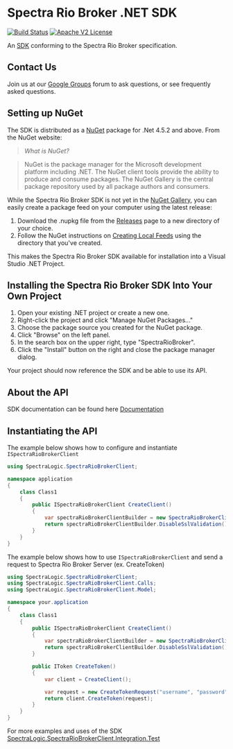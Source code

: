 # Spectra Rio Broker .NET SDK

[![Build Status](https://travis-ci.org/SpectraLogic/ep_net_sdk.svg)](https://travis-ci.org/SpectraLogic/ep_net_sdk)
[![Apache V2 License](http://img.shields.io/badge/license-Apache%20V2-blue.svg)](https://github.com/SpectraLogic/ep_net_sdk/blob/master/LICENSE.md)

An [SDK](http://en.wikipedia.org/wiki/Software_development_kit) conforming to
the Spectra Rio Broker specification.

## Contact Us

Join us at our [Google Groups](https://groups.google.com/d/forum/spectralogicds3-sdks) forum to ask questions, or see frequently asked questions.

## Setting up NuGet

The SDK is distributed as a [NuGet](http://www.nuget.org) package for .Net 4.5.2
and above. From the NuGet website:

> *What is NuGet?*

> NuGet is the package manager for the Microsoft development platform including
> .NET. The NuGet client tools provide the ability to produce and consume
> packages. The NuGet Gallery is the central package repository used by all
> package authors and consumers.

While the Spectra Rio Broker SDK is not yet in the [NuGet
Gallery](http://www.nuget.org/packages), you can easily create a package feed
on your computer using the latest release:

1. Download the .nupkg file from the [Releases](../../releases) page to a new
   directory of your choice.
2. Follow the NuGet instructions on [Creating Local Feeds](http://docs.nuget.org/docs/creating-packages/hosting-your-own-nuget-feeds#Creating_Local_Feeds)
   using the directory that you've created.
   
This makes the Spectra Rio Broker SDK available for installation into a Visual Studio .NET
Project.

## Installing the Spectra Rio Broker SDK Into Your Own Project

1. Open your existing .NET project or create a new one.
2. Right-click the project and click "Manage NuGet Packages..."
3. Choose the package source you created for the NuGet package.
4. Click "Browse" on the left panel.
5. In the search box on the upper right, type "SpectraRioBroker".
6. Click the "Install" button on the right and close the
   package manager dialog.

Your project should now reference the SDK and be able to use its API.

## About the API

SDK documentation can be found here [Documentation](http://spectralogic.github.io/ep_net_sdk)

## Instantiating the API

The example below shows how to configure and instantiate `ISpectraRioBrokerClient`

```csharp
using SpectraLogic.SpectraRioBrokerClient;

namespace application
{
    class Class1
    {
        public ISpectraRioBrokerClient CreateClient()
        {
            var spectraRioBrokerClientBuilder = new SpectraRioBrokerClientBuilder("localhost", 5050);
            return spectraRioBrokerClientBuilder.DisableSslValidation().Build();
        }
    }
}
```

The example below shows how to use `ISpectraRioBrokerClient` and send a request to Spectra Rio Broker Server (ex. CreateToken)

```csharp
using SpectraLogic.SpectraRioBrokerClient;
using SpectraLogic.SpectraRioBrokerClient.Calls;
using SpectraLogic.SpectraRioBrokerClient.Model;

namespace your.application
{
    class Class1
    {
        public ISpectraRioBrokerClient CreateClient()
        {
            var spectraRioBrokerClientBuilder = new SpectraRioBrokerClientBuilder("localhost", 5050);
            return spectraRioBrokerClientBuilder.DisableSslValidation().Build();
        }

        public IToken CreateToken()
        {
            var client = CreateClient();

            var request = new CreateTokenRequest("username", "password");
            return client.CreateToken(request);
        }
    }
}
```
For more examples and uses of the SDK [SpectraLogic.SpectraRioBrokerClient.Integration.Test](../../tree/master/SpectraLogic.SpectraRioBrokerClient.Integration.Test)
